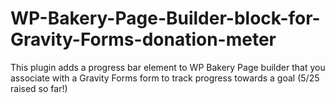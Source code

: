 # WP-Bakery-Page-Builder-block-for-Gravity-Forms-donation-meter
This plugin adds a progress bar element to WP Bakery Page builder that you associate with a Gravity Forms form to track progress towards a goal ($5/$25 raised so far!)
